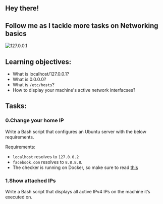 ## Hey there!
## Follow me as I tackle more tasks on Networking basics

![127.0.0.1](https://github.com/Smambo/alx-system_engineering-devops/assets/113464914/00f80311-f9cf-48b0-848b-669bb138864e)


## Learning objectives:
* What is localhost/127.0.0.1?
* What is 0.0.0.0?
* What is `/etc/hosts`?
* How to display your machine's active network interfacses?

## Tasks:
### 0.Change your home IP
Write a Bash script that configures an Ubuntu server with the below requirements.

Requirements:

* `localhost` resolves to `127.0.0.2`
* `facebook.com` resolves to `8.8.8.8`.
* The checker is running on Docker, so make sure to read [this](http://blog.jonathanargentiero.com/docker-sed-cannot-rename-etcsedl8ysxl-device-or-resource-busy/)
### 1.Show attached IPs
Write a Bash script that displays all active IPv4 IPs on the machine it’s executed on.

